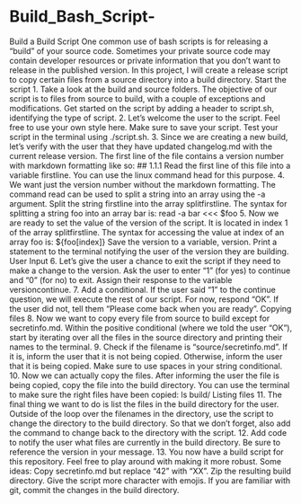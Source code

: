 # Build_Bash_Script-
Build a Build Script  One common use of bash scripts is for releasing a “build” of your source code. Sometimes your private source code may contain developer resources or private information that you don’t want to release in the published version.  In this project, I will create a release script to copy certain files from a source directory into a build directory.   Start the script 1.  Take a look at the build and source folders. The objective of our script is to files from source to build, with a couple of exceptions and modifications.  Get started on the script by adding a header to script.sh, identifying the type of script. 2.  Let’s welcome the user to the script. Feel free to use your own style here.  Make sure to save your script. Test your script in the terminal using ./script.sh. 3.  Since we are creating a new build, let’s verify with the user that they have updated changelog.md with the current release version.  The first line of the file contains a version number with markdown formatting like so:  ## 1.1.1  Read the first line of this file into a variable firstline. You can use the linux command head for this purpose. 4.  We want just the version number without the markdown formatting. The command read can be used to split a string into an array using the -a argument.  Split the string firstline into the array splitfirstline.  The syntax for splitting a string foo into an array bar is:  read -a bar &lt;&lt;&lt; $foo  5.  Now we are ready to set the value of the version of the script. It is located in index 1 of the array splitfirstline.  The syntax for accessing the value at index of an array foo is:  ${foo[index]}  Save the version to a variable, version.  Print a statement to the terminal notifying the user of the version they are building. User Input 6.  Let’s give the user a chance to exit the script if they need to make a change to the version.  Ask the user to enter “1” (for yes) to continue and “0” (for no) to exit.  Assign their response to the variable versioncontinue. 7.  Add a conditional. If the user said “1” to the continue question, we will execute the rest of our script. For now, respond “OK”.  If the user did not, tell them “Please come back when you are ready”. Copying files 8.  Now we want to copy every file from source to build except for secretinfo.md.  Within the positive conditional (where we told the user “OK”), start by iterating over all the files in the source directory and printing their names to the terminal. 9.  Check if the filename is “source/secretinfo.md”. If it is, inform the user that it is not being copied.  Otherwise, inform the user that it is being copied.  Make sure to use spaces in your string conditional. 10.  Now we can actually copy the files. After informing the user the file is being copied, copy the file into the build directory.  You can use the terminal to make sure the right files have been copied:  ls build/  Listing files 11.  The final thing we want to do is list the files in the build directory for the user.  Outside of the loop over the filenames in the directory, use the script to change the directory to the build directory. So that we don’t forget, also add the command to change back to the directory with the script. 12.  Add code to notify the user what files are currently in the build directory.  Be sure to reference the version in your message. 13.  You now have a build script for this repository. Feel free to play around with making it more robust. Some ideas:      Copy secretinfo.md but replace “42” with “XX”.     Zip the resulting build directory.     Give the script more character with emojis.     If you are familiar with git, commit the changes in the build directory.
